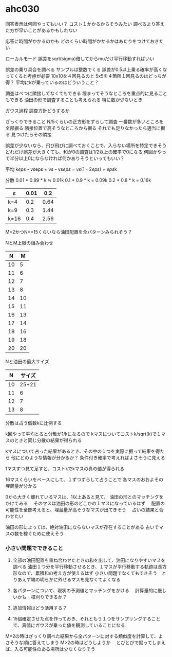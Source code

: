 # ahc030

回答表示は何回やってもいい？
コスト１かかるからそうみたい
調べるより答えた方が早いことがあるかもしれない

応答に時間がかかるのかも
どのくらい時間がかかるかはあたりをつけておきたい

ローカルモード
誤差をsqrt(sigma)倍してからmuだけ平行移動すればいい

誤差の乗り具合を調べる サンプルは整数でくる 誤差が0.5以上乗る確率が高くなってくると考慮が必要 10x10を４回見るのと
5x5を４箇所１回見るのはどっちが得？
平均にkが乗っているのはどういうこと？

調査はべつに隣接してなくてもできる
埋まってそうなところを重点的に見ることもできる
油田の形で調査することも考えられる 特に数が少ないとき

ガウス過程
調査方針どうするか

ざっくりできること
N/5くらいの正方形をずらして調査
一番数が多いところを全部掘る
隣接位置で高そうなところから掘る
それでも足りなかったら適当に掘る 見つけたらその隣接

誤差が少ないなら、飛び飛びに調べておくことで、入らない場所を特定できそう
どれだけ誤差が大きくても、和が0の調査は1/2以上の確率で0になる
何回かやって半分以上0にならなければ何かありそうといってもいい？

平均
k*eps - vs*eps + vs - vs*eps = vs*(1 - 2*eps) + eps*k

分散
0.01 * 0.99 * k ≒ 0.01k
0.1 * 0.9 * k = 0.09k
0.2 * 0.8 * k = 0.16k

| ε    | 0.01 | 0.2  |
|------|------|------|
| k=4  | 0.2  | 0.64 |
| k=9  | 0.3  | 1.44 |
| k=16 | 0.4  | 2.56 |

M=2かつN<=15くらいなら油田配置を全パターンみられそう？

NとM上限の組み合わせ

| N  | M  |
|----|----|
| 10 | 5  |
| 11 | 6  |
| 12 | 7  |
| 13 | 8  |
| 14 | 10 |
| 15 | 11 |
| 16 | 13 |
| 17 | 14 |
| 18 | 16 |
| 19 | 18 |
| 20 | 20 |

Nと油田の最大サイズ

| N  | サイズ   |
|----|-------|
| 10 | 25+21 |
| 11 | 6     | 
| 12 | 7     | 
| 13 | 8     | 


分散は占う個数kに比例する

k回やって平均とると分散が1/kになるので
kマスについてコストk/sqrt(k)で１マスのときと同じ分散の結果が得られる

kマスについて占った結果があるとき、その中の１つを実際に掘って結果を得たら
他にどのような情報が分かるか？
条件付き確率で考えればよさそうに見える

1マスずつ見て足すと、コストkでkマスの真の値が得られる

16マスくらいをベースにして、１ずつずらして占うことで
各マスのおおよその埋蔵量が分かる

0から大きく離れているマスは、1以上あると見て、
油田の形とのマッチングをかけてみる
　そのマスは油田の形のどこかの１マスになっているはず
　配置の可能性を全部考えると、埋蔵量が高そうなマスが出てきそう
　占いの結果と合わせたい

油田の形によっては、絶対油田にならないマスが存在することがある
占いでマスの数を稼ぐために使えそう

### 小さい問題でできること
1. 全部の油田配置を重ね合わせたときの和を出して、油田になりやすいマスを調べる
油田１つ分を平行移動させるとき、１マスが平行移動する軌跡は長方形なので、累積和の考え方が使えるはず
小さい問題でなくてもできそう　とりあえず端の明らかに外せるマスを見なくてよくなる

1. 各パターンについて、現状の予測値とマッチングをかける
　計算量的に厳しいかも　枝刈りできるか？

1. 追加情報はどう活用する？
2. 15個確定させた点を作っておき、それともう１つをサンプリングすることで、真値にガウスが乗った値を観測していることになる

M=2の時はざっくり調べた結果から全パターンに対する類似度を計算して、よさそうな順に答えてしまう
M>2の時はどうしようか
　とびとびで掘ってしまえば、入る可能性のある場所は少なくなりそう
